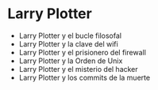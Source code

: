 # Larry Plotter

* Larry Plotter y el bucle filosofal
* Larry Plotter y la clave del wifi
* Larry Plotter y el prisionero del firewall
* Larry Plotter y la Orden de Unix
* Larry Plotter y el misterio del hacker
* Larry Plotter y los commits de la muerte
